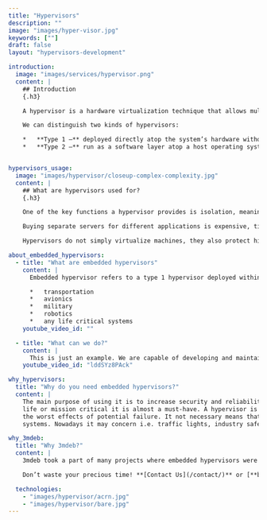 ```yaml
---
title: "Hypervisors"
description: ""
image: "images/hyper-visor.jpg"
keywords: [""]
draft: false
layout: "hypervisors-development"

introduction:
  image: "images/services/hypervisor.png"
  content: |
    ## Introduction
    {.h3}

    A hypervisor is a hardware virtualization technique that allows multiple guest operating systems (OS) to run on a single host system at the same time. The guest OS shares the hardware of the host computer, such that each OS appears to have its own processor, memory and other hardware resources.

    We can distinguish two kinds of hypervisors:

    *   **Type 1 –** deployed directly atop the system’s hardware without any underlying operating systems or other software. These are called “bare metal” hypervisors and are the most common and popular type of hypervisor.
    *   **Type 2 –** run as a software layer atop a host operating system and are usually called “hosted” hypervisors (their performance is significantly lower than Type 1 hypervisors).


hypervisors_usage:
  image: "images/hypervisor/closeup-complex-complexity.jpg"
  content: |
    ## What are hypervisors used for?
    {.h3}

    One of the key functions a hypervisor provides is isolation, meaning that a guest cannot affect the operation of the host or any other guest, even if it crashes. As such, the hypervisor must carefully emulate the hardware of a physical machine, and (except under carefully controlled circumstances), prevent access by a guest to the real hardware.

    Buying separate servers for different applications is expensive, time-consuming, and takes up space. Type 1 hypervisors allow IT to better utilize server hardware, thus lowering capital expenditures, freeing up real estate, and minimizing energy usage. Most of them also automate resource allocation as needed, which results in dynamic and efficient resource allocation in the virtualized environment.

    Hypervisors do not simply virtualize machines, they also protect high-availability with native durability and redundancy. For example, a failover cluster supports virtualized node environments for continued availability if a node goes down.

about_embedded_hypervisors:
  - title: "What are embedded hypervisors"
    content: |
      Embedded hypervisor refers to a type 1 hypervisor deployed within an embedded system. They are used when security and system reliability is crucial. Like i.e.

      *   transportation
      *   avionics
      *   military
      *   robotics
      *   any life critical systems
    youtube_video_id: ""

  - title: "What can we do?"
    content: |
      This is just an example. We are capable of developing and maintain hypervisors depending on your needs. Our focus are embedded hypervisors, but we are able to deal with any.
    youtube_video_id: "lddSYz8PAck"

why_hypervisors:
  title: "Why do you need embedded hypervisors?"
  content: |
    The main purpose of using it is to increase security and reliability. If you are working on any project which is
    life or mission critical it is almost a must-have. A hypervisor is your last line of defense and may save you from
    the worst effects of potential failure. It not necessary means that you have to be a producer of flight safety
    systems. Nowadays it may concern i.e. traffic lights, industry safety or automotive.

why_3mdeb:
  title: "Why 3mdeb?"
  content: |
    3mdeb took a part of many projects where embedded hypervisors were a part of the system. We are familiar with building hypervisors using **[Bareflank](https://bareflank.github.io/hypervisor/)**, [**ACRN**](https://projectacrn.org/) and other technologies, and adjusting system tables to make it work correctly. Moreover, we can combine it in an environment with coreboot and our dedicated firmware, what can provide you a complete, fully operational system.

    Don’t waste your precious time! **[Contact Us](/contact/)** or [**book a call**.](https://calendly.com/3mdeb)

  technologies:
    - "images/hypervisor/acrn.jpg"
    - "images/hypervisor/bare.jpg"
---
```

